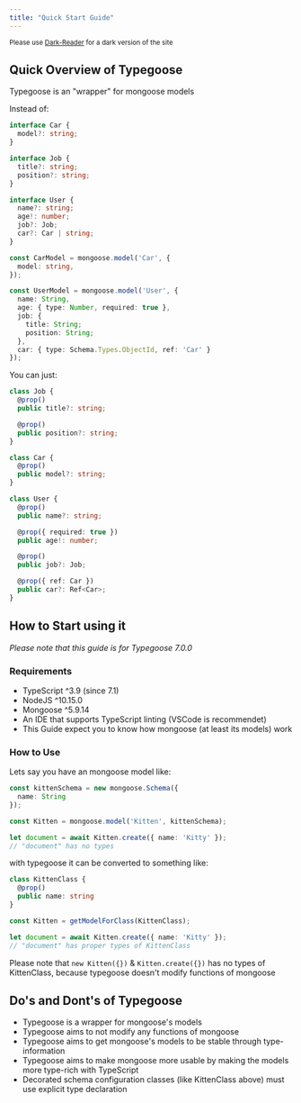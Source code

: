 ```yaml
---
title: "Quick Start Guide"
---
```


<sub>Please use [Dark-Reader](https://chrome.google.com/webstore/detail/dark-reader/eimadpbcbfnmbkopoojfekhnkhdbieeh) for a dark version of the site</sub>

## Quick Overview of Typegoose

Typegoose is an "wrapper" for mongoose models

Instead of:

```ts
interface Car {
  model?: string;
}

interface Job {
  title?: string;
  position?: string;
}

interface User {
  name?: string;
  age!: number;
  job?: Job;
  car?: Car | string;
}

const CarModel = mongoose.model('Car', {
  model: string,
});

const UserModel = mongoose.model('User', {
  name: String,
  age: { type: Number, required: true },
  job: {
    title: String;
    position: String;
  },
  car: { type: Schema.Types.ObjectId, ref: 'Car' }
});
```

You can just:

```ts
class Job {
  @prop()
  public title?: string;

  @prop()
  public position?: string;
}

class Car {
  @prop()
  public model?: string;
}

class User {
  @prop()
  public name?: string;

  @prop({ required: true })
  public age!: number;

  @prop()
  public job?: Job;

  @prop({ ref: Car })
  public car?: Ref<Car>;
}
```

## How to Start using it

*Please note that this guide is for Typegoose 7.0.0*

### Requirements

- TypeScript ^3.9 (since 7.1)
- NodeJS ^10.15.0
- Mongoose ^5.9.14
- An IDE that supports TypeScript linting (VSCode is recommendet)
- This Guide expect you to know how mongoose (at least its models) work

### How to Use

Lets say you have an mongoose model like:

```ts
const kittenSchema = new mongoose.Schema({
  name: String
});

const Kitten = mongoose.model('Kitten', kittenSchema);

let document = await Kitten.create({ name: 'Kitty' });
// "document" has no types
```

with typegoose it can be converted to something like:

```ts
class KittenClass {
  @prop()
  public name: string
}

const Kitten = getModelForClass(KittenClass);

let document = await Kitten.create({ name: 'Kitty' });
// "document" has proper types of KittenClass
```

Please note that `new Kitten({})` & `Kitten.create({})` has no types of KittenClass, because typegoose doesn't modify functions of mongoose

## Do's and Dont's of Typegoose

- Typegoose is a wrapper for mongoose's models
- Typegoose aims to not modify any functions of mongoose
- Typegoose aims to get mongoose's models to be stable through type-information
- Typegoose aims to make mongoose more usable by making the models more type-rich with TypeScript
- Decorated schema configuration classes (like KittenClass above) must use explicit type declaration
